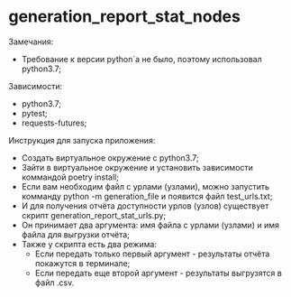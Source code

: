 # generation_report_stat_nodes
Замечания:
   - Требование к версии python`a не было, поэтому использовал python3.7;
    
Зависимости:
   - python3.7;
   - pytest;
   - requests-futures;

Инструкция для запуска приложения:
   - Создать виртуальное окружение с python3.7;
   - Зайти в виртуальное окружение и установить зависимости коммандой poetry install;
   - Если вам необходим файл с урлами (узлами), можно запустить комманду python -m generation_file
   и появится файл test_urls.txt;
   - И для получения отчёта доступности урлов (узлов) существует скрипт 
   generation_report_stat_urls.py;
   - Он принимает два аргумента: имя файла с урлами (узлами) и имя файла для выгрузки отчёта;
   - Также у скрипта есть два режима:
      - Если передать только первый аргумент - результаты отчёта покажутся в терминале;
      - Если передать еще второй аргумент - результаты выгрузятся в файл .csv.

